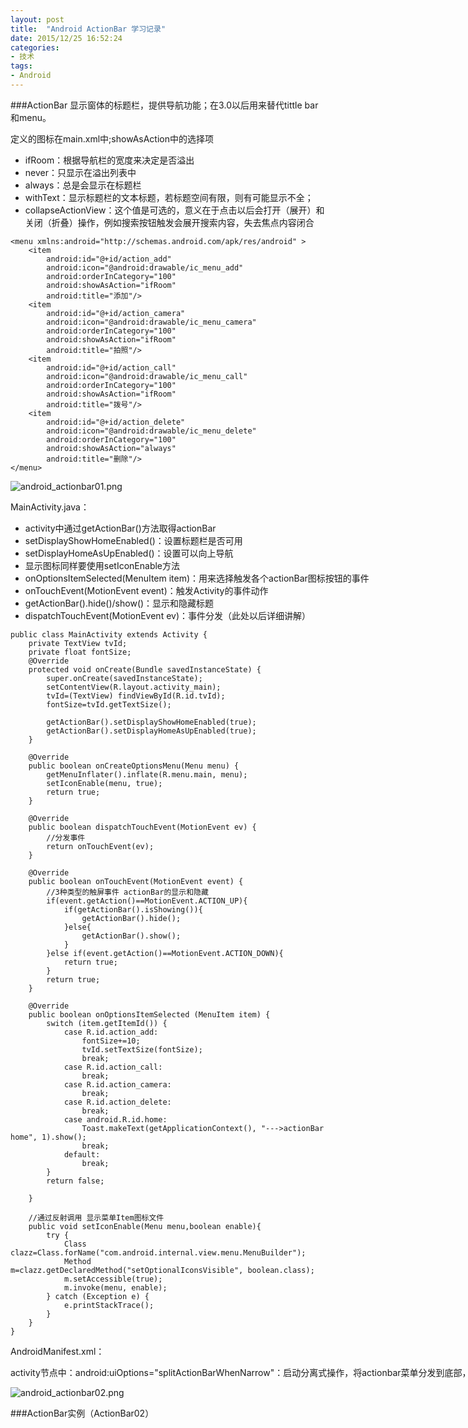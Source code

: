 ```yaml
---
layout: post
title:  "Android ActionBar 学习记录"
date: 2015/12/25 16:52:24 
categories:
- 技术
tags:
- Android
---
```


###ActionBar
显示窗体的标题栏，提供导航功能；在3.0以后用来替代tittle bar和menu。

定义的图标在main.xml中;showAsAction中的选择项
- ifRoom：根据导航栏的宽度来决定是否溢出
- never：只显示在溢出列表中
- always：总是会显示在标题栏
- withText：显示标题栏的文本标题，若标题空间有限，则有可能显示不全；
- collapseActionView：这个值是可选的，意义在于点击以后会打开（展开）和关闭（折叠）操作，例如搜索按钮触发会展开搜索内容，失去焦点内容闭合

<nobr/>

	<menu xmlns:android="http://schemas.android.com/apk/res/android" >
	    <item
	        android:id="@+id/action_add"
	        android:icon="@android:drawable/ic_menu_add"
	        android:orderInCategory="100"
	        android:showAsAction="ifRoom"
	        android:title="添加"/>
	    <item
	        android:id="@+id/action_camera"
	        android:icon="@android:drawable/ic_menu_camera"
	        android:orderInCategory="100"
	        android:showAsAction="ifRoom"
	        android:title="拍照"/>
	    <item
	        android:id="@+id/action_call"
	        android:icon="@android:drawable/ic_menu_call"
	        android:orderInCategory="100"
	        android:showAsAction="ifRoom"
	        android:title="拨号"/>
	    <item
	        android:id="@+id/action_delete"
	        android:icon="@android:drawable/ic_menu_delete"
	        android:orderInCategory="100"
	        android:showAsAction="always"
	        android:title="删除"/>
	</menu>

![android_actionbar01.png]({{site.baseurl}}/public/img/android_actionbar01.png)

MainActivity.java：

- activity中通过getActionBar()方法取得actionBar
- setDisplayShowHomeEnabled()：设置标题栏是否可用
- setDisplayHomeAsUpEnabled()：设置可以向上导航
- 显示图标同样要使用setIconEnable方法
- onOptionsItemSelected(MenuItem item)：用来选择触发各个actionBar图标按钮的事件
- onTouchEvent(MotionEvent event)：触发Activity的事件动作
- getActionBar().hide()/show()：显示和隐藏标题
- dispatchTouchEvent(MotionEvent ev)：事件分发（此处以后详细讲解）

<nobr/>

	public class MainActivity extends Activity {
		private TextView tvId;
		private float fontSize;
		@Override
		protected void onCreate(Bundle savedInstanceState) {
			super.onCreate(savedInstanceState);
			setContentView(R.layout.activity_main);
			tvId=(TextView) findViewById(R.id.tvId);
			fontSize=tvId.getTextSize();
			
			getActionBar().setDisplayShowHomeEnabled(true);
			getActionBar().setDisplayHomeAsUpEnabled(true);
		}
	
		@Override
		public boolean onCreateOptionsMenu(Menu menu) {
			getMenuInflater().inflate(R.menu.main, menu);
			setIconEnable(menu, true);
			return true;
		}
	
		@Override
		public boolean dispatchTouchEvent(MotionEvent ev) {
			//分发事件
			return onTouchEvent(ev);
		}
		
		@Override
		public boolean onTouchEvent(MotionEvent event) {
			//3种类型的触屏事件	actionBar的显示和隐藏
			if(event.getAction()==MotionEvent.ACTION_UP){
				if(getActionBar().isShowing()){
					getActionBar().hide();
				}else{
					getActionBar().show();
				}
			}else if(event.getAction()==MotionEvent.ACTION_DOWN){
				return true;
			}
			return true;
		}
		
		@Override
		public boolean onOptionsItemSelected (MenuItem item) {
			switch (item.getItemId()) {
				case R.id.action_add:
					fontSize+=10;
					tvId.setTextSize(fontSize);
					break;
				case R.id.action_call:
					break;
				case R.id.action_camera:
					break;
				case R.id.action_delete:
					break;
				case android.R.id.home:
					Toast.makeText(getApplicationContext(), "--->actionBar home", 1).show();
					break;
				default:
					break;
			}
			return false;
			
		}
		
		//通过反射调用 显示菜单Item图标文件
		public void setIconEnable(Menu menu,boolean enable){
			try {
				Class clazz=Class.forName("com.android.internal.view.menu.MenuBuilder");
				Method m=clazz.getDeclaredMethod("setOptionalIconsVisible", boolean.class);
				m.setAccessible(true);
				m.invoke(menu, enable);
			} catch (Exception e) {
				e.printStackTrace();
			}
		}
	}

AndroidManifest.xml：

activity节点中：android:uiOptions="splitActionBarWhenNarrow"：启动分离式操作，将actionbar菜单分发到底部，如图显示

![android_actionbar02.png]({{site.baseurl}}/public/img/android_actionbar02.png)

###ActionBar实例（ActionBar02）
